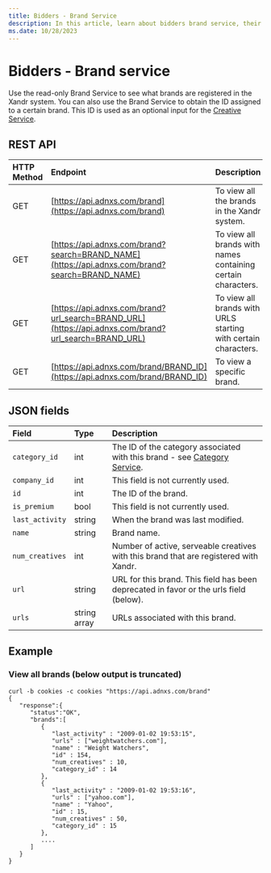 ```yaml
---
title: Bidders - Brand Service
description: In this article, learn about bidders brand service, their JSON fields, and REST API with an example.
ms.date: 10/28/2023
---
```


# Bidders - Brand service

Use the read-only Brand Service to see what brands are registered in the Xandr system. You can also use the Brand Service
to obtain the ID assigned to a certain brand. This ID is used as an optional input for the [Creative Service](creative-service.md).

## REST API

| HTTP Method | Endpoint | Description |
|:---|:---|:---|
| GET | [https://api.adnxs.com/brand](https://api.adnxs.com/brand) | To view all the brands in the Xandr system. |
| GET | [https://api.adnxs.com/brand?search=BRAND_NAME](https://api.adnxs.com/brand?search=BRAND_NAME) | To view all brands with names containing certain characters. |
| GET | [https://api.adnxs.com/brand?url_search=BRAND_URL](https://api.adnxs.com/brand?url_search=BRAND_URL) | To view all brands with URLS starting with certain characters. |
| GET | [https://api.adnxs.com/brand/BRAND_ID](https://api.adnxs.com/brand/BRAND_ID) | To view a specific brand. |

## JSON fields

| Field | Type | Description |
|:---|:---|:---|
| `category_id` | int | The ID of the category associated with this brand - see [Category Service](category-service.md). |
| `company_id` | int | This field is not currently used. |
| `id` | int | The ID of the brand. |
| `is_premium` | bool | This field is not currently used. |
| `last_activity` | string | When the brand was last modified. |
| `name` | string | Brand name. |
| `num_creatives` | int | Number of active, serveable creatives with this brand that are registered with Xandr. |
| `url` | string | URL for this brand. This field has been deprecated in favor or the urls field (below). |
| `urls` | string array | URLs associated with this brand. |

## Example

### View all brands (below output is truncated)

``` 
curl -b cookies -c cookies "https://api.adnxs.com/brand"
{
   "response":{
      "status":"OK",
      "brands":[
         {
            "last_activity" : "2009-01-02 19:53:15",
            "urls" : ["weightwatchers.com"],
            "name" : "Weight Watchers",
            "id" : 154,
            "num_creatives" : 10,
            "category_id" : 14
         },
         {
            "last_activity" : "2009-01-02 19:53:16",
            "urls" : ["yahoo.com"],
            "name" : "Yahoo",
            "id" : 15,
            "num_creatives" : 50,
            "category_id" : 15
         },
         ....
      ]
   }
}
```
